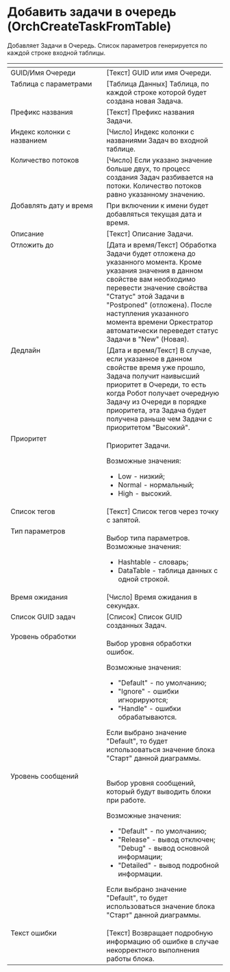 # Добавить задачи в очередь (OrchCreateTaskFromTable)

Добавляет Задачи в Очередь. Список параметров генерируется по каждой строке входной таблицы.

<table data-header-hidden><thead><tr><th width="215.1666259765625" valign="top"></th><th width="271.16680908203125" valign="top"></th></tr></thead><tbody><tr><td valign="top">GUID/Имя Очереди</td><td valign="top">[Текст] GUID или имя Очереди.</td></tr><tr><td valign="top">Таблица с параметрами</td><td valign="top">[Таблица Данных] Таблица, по каждой строке которой будет создана новая Задача.</td></tr><tr><td valign="top">Префикс названия</td><td valign="top">[Текст] Префикс названия Задачи.</td></tr><tr><td valign="top">Индекс колонки с названием</td><td valign="top">[Число] Индекс колонки с названиями Задач во входной таблице.</td></tr><tr><td valign="top">Количество потоков</td><td valign="top">[Число] Если указано значение больше двух, то процесс создания Задач разбивается на потоки. Количество потоков равно указанному значению.</td></tr><tr><td valign="top">Добавлять дату и время</td><td valign="top">При включении к имени будет добавляться текущая дата и время.</td></tr><tr><td valign="top">Описание</td><td valign="top">[Текст] Описание Задачи.</td></tr><tr><td valign="top">Отложить до</td><td valign="top">[Дата и время/Текст] Обработка Задачи будет отложена до указанного момента. Кроме указания значения в данном свойстве вам необходимо перевести значение свойства "Статус" этой Задачи в "Postponed" (отложена). После наступления указанного момента времени Оркестратор автоматически переведет статус Задачи в "New" (Новая).</td></tr><tr><td valign="top">Дедлайн</td><td valign="top">[Дата и время/Текст] В случае, если указанное в данном свойстве время уже прошло, Задача получит наивысший приоритет в Очереди, то есть когда Робот получает очередную Задачу из Очереди в порядке приоритета, эта Задача будет получена раньше чем Задачи с приоритетом "Высокий".</td></tr><tr><td valign="top">Приоритет</td><td valign="top"><p>Приоритет Задачи. </p><p>Возможные значения: </p><ul><li>Low - низкий; </li><li>Normal - нормальный; </li><li>High - высокий.</li></ul></td></tr><tr><td valign="top">Список тегов</td><td valign="top">[Текст] Список тегов через точку с запятой.</td></tr><tr><td valign="top">Тип параметров</td><td valign="top"><p>Выбор типа параметров. Возможные значения: </p><ul><li>Hashtable - словарь; </li><li>DataTable - таблица данных с одной строкой.</li></ul></td></tr><tr><td valign="top">Время ожидания</td><td valign="top">[Число] Время ожидания в секундах.</td></tr><tr><td valign="top">Список GUID задач</td><td valign="top">[Список] Список GUID созданных Задач.</td></tr><tr><td valign="top">Уровень обработки</td><td valign="top"><p>Выбор уровня обработки ошибок. </p><p>Возможные значения: </p><ul><li>"Default" - по умолчанию; </li><li>"Ignore" - ошибки игнорируются; </li><li>"Handle" - ошибки обрабатываются. </li></ul><p>Если выбрано значение "Default", то будет использоваться значение блока "Старт" данной диаграммы.</p></td></tr><tr><td valign="top">Уровень сообщений</td><td valign="top"><p>Выбор уровня сообщений, который будут выводить блоки при работе. </p><p>Возможные значения: </p><ul><li>"Default" - по умолчанию; </li><li>"Release" - вывод отключен; "Debug" - вывод основной информации; </li><li>"Detailed" - вывод подробной информации. </li></ul><p>Если выбрано значение "Default", то будет использоваться значение блока "Старт" данной диаграммы.</p></td></tr><tr><td valign="top">Текст ошибки</td><td valign="top">[Текст] Возвращает подробную информацию об ошибке в случае некорректного выполнения работы блока.</td></tr></tbody></table>
